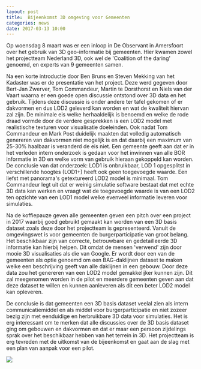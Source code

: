 ```yaml
---
layout: post
title:  Bijeenkomst 3D omgeving voor Gemeenten
categories: news
date: 2017-03-13 10:00
---
```


Op woensdag 8 maart was er een inloop in De Observant in Amersfoort over het gebruik van 3D geo-informatie bij gemeenten. Hier kwamen zowel het projectteam Nederland 3D, ook wel de 'Coalition of the daring' genoemd, en experts van 9 gemeenten samen. 

Na een korte introductie door Ben Bruns en Steven Mekking van het Kadaster was er de presentatie van het project. Deze werd gegeven door Bert-Jan Zwerver, Tom Commandeur, Martin te Dorsthorst en Niels van der Vaart waarna er een goede open discussie ontstond over 3D data en het gebruik. Tijdens deze discussie is onder andere ter tafel gekomen of er dakvormen en dus LOD2 geleverd kan worden en wat de kwaliteit hiervan zal zijn. De minimale eis welke herhaaldelijk is benoemd en welke de rode draad vormde door de verdere gesprekken is een LOD2 model met realistische texturen voor visualisatie doeleinden. Ook nadat Tom Commandeur en Mark Post duidelijk maakten dat volledig automatisch genereren van dakvormen niet mogelijk is en dat daarbij een maximum van 25-30% haalbaar is veranderd de eis niet. Een gemeente geeft aan dat er in het verleden intern onderzoek is gedaan voor het inwinnen van alle BOR informatie in 3D en welke vorm van gebruik hieraan gekoppeld kan worden. De conclusie van dat onderzoek: LOD1 is onbruikbaar, LOD 1 opgesplitst in verschillende hoogtes (LOD1+) heeft ook geen toegevoegde waarde. Een liefst met panorama's getextureerd LOD2 model is minimaal. Tom Commandeur legt uit dat er weinig simulatie software bestaat dat met echte 3D data kan werken en vraagt wat de toegevoegde waarde is van een LOD2 ten opzichte van een LOD1 model welke evenveel informatie leveren voor simulaties. 

Na de koffiepauze geven alle gemeenten geven een pitch over een project in 2017 waarbij goed gebruikt gemaakt kan worden van een 3D basis dataset zoals deze door het projectteam is gepresenteerd. Vanuit de omgevingswet is voor gemeenten de burgerparticipatie van groot belang. Het beschikbaar zijn van correcte, betrouwbare en gedetailleerde 3D informatie kan hierbij helpen. Dit omdat de mensen 'verwend' zijn door mooie 3D visualisaties als die van Google. Er wordt door een van de gemeenten als optie genoemd om een BAG-daklijnen dataset te maken welke een beschrijving geeft van alle daklijnen in een gebouw. Door deze data zou het genereren van een LOD2 model gemakkelijker kunnen zijn. Dit zal meegenomen worden in de pilot en meerdere gemeenten geven aan dat deze dataset te willen en kunnen aanleveren als dit een beter LOD2 model kan opleveren.

De conclusie is dat gemeenten een 3D basis dataset veelal zien als intern communicatiemiddel en als middel voor burgerparticipatie en niet zozeer bezig zijn met eenduidige en herbruikbare 3D data voor simulaties.  Het is erg interessant om te merken dat alle discussies over de 3D basis dataset ging om gebouwen en dakvormen en dat er maar een persoon zijdelings sprak over het beschikbaar hebben van het terrein in 3D. Het projectteam is erg tevreden met de uitkomst van de bijeenkomst en gaat aan de slag met een plan van aanpak voor een pilot.

<a href="http://www.arcgis.com/apps/Cascade/index.html?appid=9485ce327e864acfb34c4d9409f9bf85"><img src="{{ site.baseurl }}/img/2017/nederland3d.png"/></a>